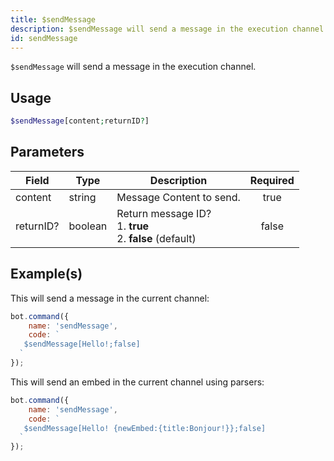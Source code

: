 ```yaml
---
title: $sendMessage
description: $sendMessage will send a message in the execution channel.
id: sendMessage
---
```


`$sendMessage` will send a message in the execution channel.

## Usage

```php
$sendMessage[content;returnID?]
```

## Parameters

| Field     | Type    | Description                                                          | Required |
| --------- | ------- | -------------------------------------------------------------------- | :------: |
| content   | string  | Message Content to send.                                             |   true   |
| returnID? | boolean | Return message ID?  <br /> 1. **true** <br /> 2. **false** (default) |  false   |

## Example(s)

This will send a message in the current channel:

```javascript
bot.command({
    name: 'sendMessage',
    code: `
   $sendMessage[Hello!;false]  
  `
});
```

This will send an embed in the current channel using parsers:

```javascript
bot.command({
    name: 'sendMessage',
    code: `
   $sendMessage[Hello! {newEmbed:{title:Bonjour!}};false]  
  `
});
```